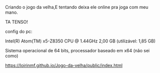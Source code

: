 Criando o jogo da velha,E tentando deixa ele online pra joga com meu mano.

TA TENSO!

config do pc:

Intel(R) Atom(TM) x5-Z8350  CPU @ 1.44GHz
2,00 GB (utilizável: 1,85 GB)

Sistema operacional de 64 bits, processador baseado em x64 (não sei como)

https://loirinmf.github.io/Jogo-da-velha/public/index.html
